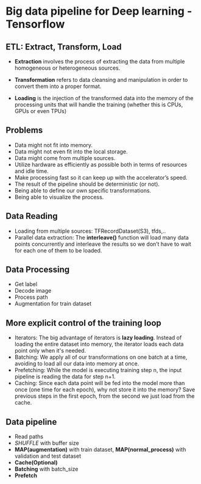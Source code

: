 # Big data pipeline for Deep learning - Tensorflow

## ETL: Extract, Transform, Load

- **Extraction** involves the process of extracting the data from multiple homogeneous or heterogeneous sources.

- **Transformation** refers to data cleansing and manipulation in order to convert them into a proper format.

- **Loading** is the injection of the transformed data into the memory of the processing units that will handle the training (whether this is CPUs, GPUs or even TPUs)

## Problems
- Data might not fit into memory.
- Data might not even fit into the local storage.
- Data might come from multiple sources.
- Utilize hardware as efficiently as possible both in terms of resources and idle time.
- Make processing fast so it can keep up with the accelerator’s speed.
- The result of the pipeline should be deterministic (or not).
- Being able to define our own specific transformations.
- Being able to visualize the process.

## Data Reading
- Loading from multiple sources: TFRecordDataset(S3), tfds,..
- Parallel data extraction: The **interleave()** function will load many data points concurrently and interleave the results so we don’t have to wait for each one of them to be loaded.

## Data Processing
- Get label
- Decode image
- Process path
- Augmentation for train dataset

## More explicit control of the training loop
- Iterators:  The big advantage of iterators is **lazy loading**. Instead of loading the entire dataset into memory, the iterator loads each data point only when it's needed.
- Batching: We apply all of our transformations on one batch at a time, avoiding to load all our data into memory at once.
- Prefetching: While the model is executing training step n, the input pipeline is reading the data for step n+1.
- Caching: Since each data point will be fed into the model more than once (one time for each epoch), why not store it into the memory? Save previous steps in the first epoch, from the second we just load from the cache.

## Data pipeline
- Read paths
- *SHUFFLE* with buffer size
- **MAP(augmentation)** with train dataset, **MAP(normal_process)** with validation and test dataset
- **Cache(Optional)**
- **Batching** with batch_size
- **Prefetch**
